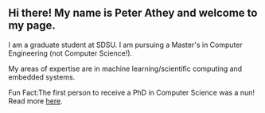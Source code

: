 ## Hi there! My name is Peter Athey and welcome to my page.

I am a graduate student at SDSU. I am pursuing a Master's in Computer Engineering (not Computer Science!).

My areas of expertise are in machine learning/scientific computing and embedded systems.

Fun Fact:The first person to receive a PhD in Computer Science was a nun! Read more [here](https://www.cs.wisc.edu/2019/03/18/2759/).



<!--
**pathey/pathey** is a ✨ _special_ ✨ repository because its `README.md` (this file) appears on your GitHub profile.

Here are some ideas to get you started:

- 🔭 I’m currently working on ...
- 🌱 I’m currently learning ...
- 👯 I’m looking to collaborate on ...
- 🤔 I’m looking for help with ...
- 💬 Ask me about ...
- 📫 How to reach me: ...
- 😄 Pronouns: ...
- ⚡ Fun fact: ...
-->
